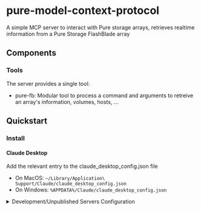 # pure-model-context-protocol

A simple MCP server to interact with Pure storage arrays, retrieves realtime information from a Pure Storage FlashBlade array

## Components

### Tools
The server provides a single tool:
 - pure-fb: Modular tool to process a command and arguments to retreive an array's information, volumes, hosts, ...

## Quickstart

### Install

#### Claude Desktop
Add the relevant entry to the claude_desktop_config.json file

- On MacOS: `~/Library/Application\ Support/Claude/claude_desktop_config.json`
- On Windows: `%APPDATA%/Claude/claude_desktop_config.json`

<details>
  <summary>Development/Unpublished Servers Configuration</summary>
 
  "mcpServers": {
    "pureflashblade": {
      "command": "uv",
      "args": [
        "--directory",
        "/path/to/pure-mcp-server",
        "run",
        "pure-mcp-server"
      ]
    }
  }
  
</details>


